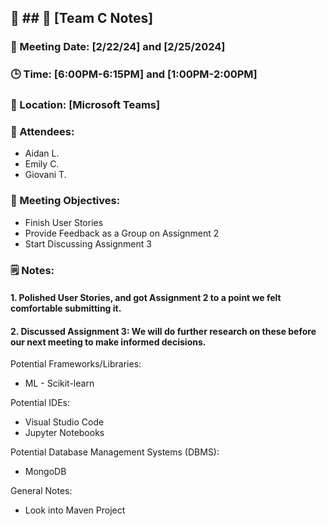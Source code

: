 ## 📝 ## 📝 [Team C Notes]
### 📅 Meeting Date: [2/22/24] and [2/25/2024]
### 🕒 Time: [6:00PM-6:15PM] and [1:00PM-2:00PM]
### 📍 Location: [Microsoft Teams]


### 📣 Attendees:
- Aidan L.
- Emily C.
- Giovani T.

### 🎯 Meeting Objectives:
- Finish User Stories
- Provide Feedback as a Group on Assignment 2
- Start Discussing Assignment 3


### 🗒️ Notes:

#### 1. Polished User Stories, and got Assignment 2 to a point we felt comfortable submitting it. 

#### 2.  Discussed Assignment 3: We will do further research on these before our next meeting to make informed decisions.
Potential Frameworks/Libraries:
- ML - Scikit-learn

Potential IDEs:
- Visual Studio Code
- Jupyter Notebooks

Potential Database Management Systems (DBMS):
- MongoDB

General Notes: 
- Look into Maven Project
